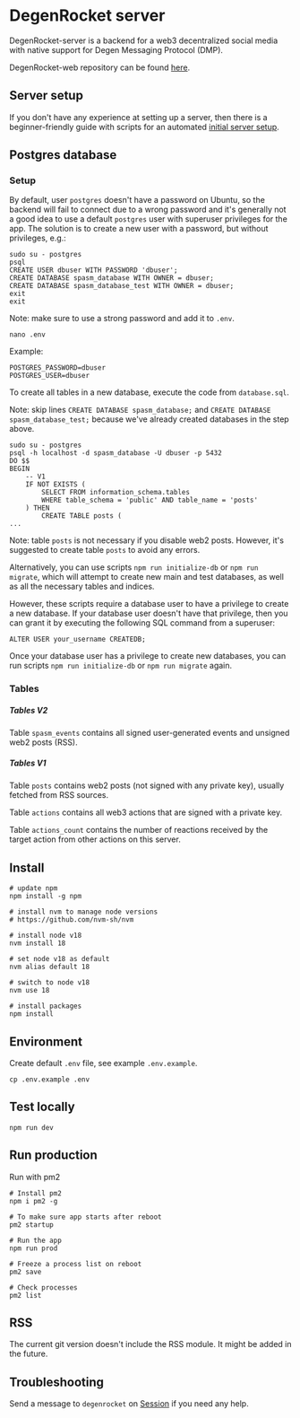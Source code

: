 # DegenRocket server

DegenRocket-server is a backend for a web3 decentralized social media with native support for Degen Messaging Protocol (DMP).

DegenRocket-web repository can be found [here](https://github.com/degenrocket/degenrocket-web).

## Server setup

If you don't have any experience at setting up a server, then there is a beginner-friendly guide with scripts for an automated [initial server setup](https://github.com/degenrocket/degenrocket-scripts).


## Postgres database

### Setup

By default, user `postgres` doesn't have a password on Ubuntu, so the backend will fail to connect due to a wrong password and it's generally not a good idea to use a default `postgres` user with superuser privileges for the app. The solution is to create a new user with a password, but without privileges, e.g.:

```
sudo su - postgres
psql
CREATE USER dbuser WITH PASSWORD 'dbuser';
CREATE DATABASE spasm_database WITH OWNER = dbuser;
CREATE DATABASE spasm_database_test WITH OWNER = dbuser;
exit
exit
```

Note: make sure to use a strong password and add it to `.env`.

```
nano .env
```

Example:

```
POSTGRES_PASSWORD=dbuser
POSTGRES_USER=dbuser
```

To create all tables in a new database, execute the code from `database.sql`.

Note: skip lines `CREATE DATABASE spasm_database;` and `CREATE DATABASE spasm_database_test;` because we've already created databases in the step above.

```
sudo su - postgres
psql -h localhost -d spasm_database -U dbuser -p 5432
DO $$
BEGIN
    -- V1
    IF NOT EXISTS (
        SELECT FROM information_schema.tables 
        WHERE table_schema = 'public' AND table_name = 'posts'
    ) THEN
        CREATE TABLE posts (
...
```

Note: table `posts` is not necessary if you disable web2 posts. However, it's suggested to create table `posts` to avoid any errors.

Alternatively, you can use scripts `npm run initialize-db` or `npm run migrate`, which will attempt to create new main and test databases, as well as all the necessary tables and indices.

However, these scripts require a database user to have a privilege to create a new database. If your database user doesn't have that privilege, then you can grant it by executing the following SQL command from a superuser:

```
ALTER USER your_username CREATEDB;
```

Once your database user has a privilege to create new databases, you can run scripts `npm run initialize-db` or `npm run migrate` again.

### Tables

##### Tables V2

Table `spasm_events` contains all signed user-generated events and unsigned web2 posts (RSS).

##### Tables V1

Table `posts` contains web2 posts (not signed with any private key), usually fetched from RSS sources.

Table `actions` contains all web3 actions that are signed with a private key.

Table `actions_count` contains the number of reactions received by the target action from other actions on this server.

## Install

```
# update npm
npm install -g npm

# install nvm to manage node versions
# https://github.com/nvm-sh/nvm

# install node v18
nvm install 18

# set node v18 as default
nvm alias default 18

# switch to node v18
nvm use 18

# install packages
npm install
```

## Environment

Create default `.env` file, see example `.env.example`.

```
cp .env.example .env
```

## Test locally

```
npm run dev
```

## Run production

Run with pm2

```
# Install pm2
npm i pm2 -g

# To make sure app starts after reboot
pm2 startup

# Run the app
npm run prod

# Freeze a process list on reboot
pm2 save

# Check processes
pm2 list
```

## RSS

The current git version doesn't include the RSS module. It might be added in the future.

## Troubleshooting

Send a message to `degenrocket` on [Session](https://getsession.org) if you need any help.

